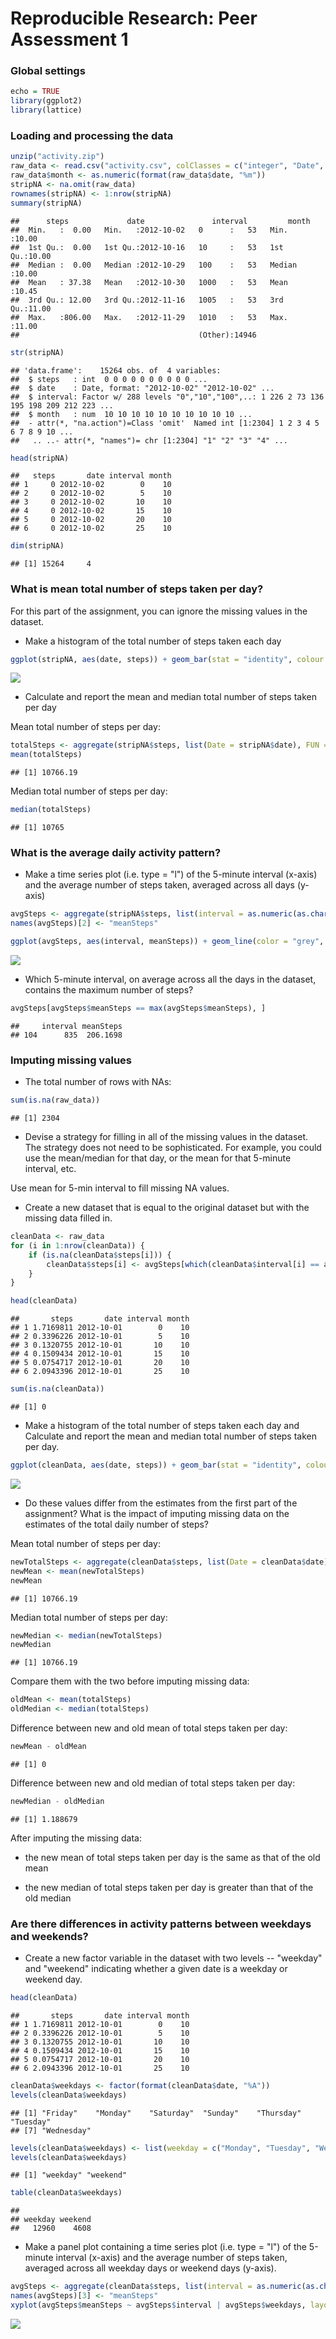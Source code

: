 # Reproducible Research: Peer Assessment 1

### Global settings

```r
echo = TRUE
library(ggplot2)
library(lattice)
```

### Loading and processing the data

```r
unzip("activity.zip")
raw_data <- read.csv("activity.csv", colClasses = c("integer", "Date", "factor"))
raw_data$month <- as.numeric(format(raw_data$date, "%m"))
stripNA <- na.omit(raw_data)
rownames(stripNA) <- 1:nrow(stripNA)
summary(stripNA)
```

```
##      steps             date               interval         month      
##  Min.   :  0.00   Min.   :2012-10-02   0      :   53   Min.   :10.00  
##  1st Qu.:  0.00   1st Qu.:2012-10-16   10     :   53   1st Qu.:10.00  
##  Median :  0.00   Median :2012-10-29   100    :   53   Median :10.00  
##  Mean   : 37.38   Mean   :2012-10-30   1000   :   53   Mean   :10.45  
##  3rd Qu.: 12.00   3rd Qu.:2012-11-16   1005   :   53   3rd Qu.:11.00  
##  Max.   :806.00   Max.   :2012-11-29   1010   :   53   Max.   :11.00  
##                                        (Other):14946
```

```r
str(stripNA)
```

```
## 'data.frame':	15264 obs. of  4 variables:
##  $ steps   : int  0 0 0 0 0 0 0 0 0 0 ...
##  $ date    : Date, format: "2012-10-02" "2012-10-02" ...
##  $ interval: Factor w/ 288 levels "0","10","100",..: 1 226 2 73 136 195 198 209 212 223 ...
##  $ month   : num  10 10 10 10 10 10 10 10 10 10 ...
##  - attr(*, "na.action")=Class 'omit'  Named int [1:2304] 1 2 3 4 5 6 7 8 9 10 ...
##   .. ..- attr(*, "names")= chr [1:2304] "1" "2" "3" "4" ...
```

```r
head(stripNA)
```

```
##   steps       date interval month
## 1     0 2012-10-02        0    10
## 2     0 2012-10-02        5    10
## 3     0 2012-10-02       10    10
## 4     0 2012-10-02       15    10
## 5     0 2012-10-02       20    10
## 6     0 2012-10-02       25    10
```

```r
dim(stripNA)
```

```
## [1] 15264     4
```

### What is mean total number of steps taken per day?
For this part of the assignment, you can ignore the missing values in the dataset.

* Make a histogram of the total number of steps taken each day

```r
ggplot(stripNA, aes(date, steps)) + geom_bar(stat = "identity", colour = "grey", fill = "grey", width = 1) + facet_grid(. ~ month, scales = "free") + labs(title = "Total Number of Steps Per Day", x = "Date", y = "Total number of steps")
```

![](PA1_files/figure-html/unnamed-chunk-3-1.png) 

* Calculate and report the mean and median total number of steps taken per day

Mean total number of steps per day:

```r
totalSteps <- aggregate(stripNA$steps, list(Date = stripNA$date), FUN = "sum")$x
mean(totalSteps)
```

```
## [1] 10766.19
```
Median total number of steps per day:

```r
median(totalSteps)
```

```
## [1] 10765
```

### What is the average daily activity pattern?
* Make a time series plot (i.e. type = "l") of the 5-minute interval (x-axis) and the average number of steps taken, averaged across all days (y-axis)


```r
avgSteps <- aggregate(stripNA$steps, list(interval = as.numeric(as.character(stripNA$interval))), FUN = "mean")
names(avgSteps)[2] <- "meanSteps"

ggplot(avgSteps, aes(interval, meanSteps)) + geom_line(color = "grey", size = 1) + labs(title = "Time Series Plot of 5-min Interval", x = "5-min intervals", y = "Average Number of Steps")
```

![](PA1_files/figure-html/unnamed-chunk-6-1.png) 

* Which 5-minute interval, on average across all the days in the dataset, contains the maximum number of steps?

```r
avgSteps[avgSteps$meanSteps == max(avgSteps$meanSteps), ]
```

```
##     interval meanSteps
## 104      835  206.1698
```

### Imputing missing values
* The total number of rows with NAs:


```r
sum(is.na(raw_data))
```

```
## [1] 2304
```

* Devise a strategy for filling in all of the missing values in the dataset. The strategy does not need to be sophisticated. For example, you could use the mean/median for that day, or the mean for that 5-minute interval, etc.

Use mean for 5-min interval to fill missing NA values.

* Create a new dataset that is equal to the original dataset but with the missing data filled in.


```r
cleanData <- raw_data 
for (i in 1:nrow(cleanData)) {
    if (is.na(cleanData$steps[i])) {
        cleanData$steps[i] <- avgSteps[which(cleanData$interval[i] == avgSteps$interval), ]$meanSteps
    }
}

head(cleanData)
```

```
##       steps       date interval month
## 1 1.7169811 2012-10-01        0    10
## 2 0.3396226 2012-10-01        5    10
## 3 0.1320755 2012-10-01       10    10
## 4 0.1509434 2012-10-01       15    10
## 5 0.0754717 2012-10-01       20    10
## 6 2.0943396 2012-10-01       25    10
```

```r
sum(is.na(cleanData))
```

```
## [1] 0
```

* Make a histogram of the total number of steps taken each day and Calculate and report the mean and median total number of steps taken per day. 


```r
ggplot(cleanData, aes(date, steps)) + geom_bar(stat = "identity", colour = "grey", fill = "grey", width = 1) + facet_grid(. ~ month, scales = "free") + labs(title = "Total Number of Steps Per Day (no NA)", x = "Date", y = "Total number of steps")
```

![](PA1_files/figure-html/unnamed-chunk-10-1.png) 

* Do these values differ from the estimates from the first part of the assignment? What is the impact of imputing missing data on the estimates of the total daily number of steps?

Mean total number of steps per day:

```r
newTotalSteps <- aggregate(cleanData$steps, list(Date = cleanData$date), FUN = "sum")$x
newMean <- mean(newTotalSteps)
newMean
```

```
## [1] 10766.19
```

Median total number of steps per day:

```r
newMedian <- median(newTotalSteps)
newMedian
```

```
## [1] 10766.19
```

Compare them with the two before imputing missing data:

```r
oldMean <- mean(totalSteps)
oldMedian <- median(totalSteps)
```

Difference between new and old mean of total steps taken per day:

```r
newMean - oldMean
```

```
## [1] 0
```

Difference between new and old median of total steps taken per day:

```r
newMedian - oldMedian
```

```
## [1] 1.188679
```

After imputing the missing data:

* the new mean of total steps taken per day is the same as that of the old mean

* the new median of total steps taken per day is greater than that of the old median

### Are there differences in activity patterns between weekdays and weekends?

* Create a new factor variable in the dataset with two levels -- "weekday" and "weekend" indicating whether a given date is a weekday or weekend day.


```r
head(cleanData)
```

```
##       steps       date interval month
## 1 1.7169811 2012-10-01        0    10
## 2 0.3396226 2012-10-01        5    10
## 3 0.1320755 2012-10-01       10    10
## 4 0.1509434 2012-10-01       15    10
## 5 0.0754717 2012-10-01       20    10
## 6 2.0943396 2012-10-01       25    10
```

```r
cleanData$weekdays <- factor(format(cleanData$date, "%A"))
levels(cleanData$weekdays)
```

```
## [1] "Friday"    "Monday"    "Saturday"  "Sunday"    "Thursday"  "Tuesday"  
## [7] "Wednesday"
```

```r
levels(cleanData$weekdays) <- list(weekday = c("Monday", "Tuesday", "Wednesday", "Thursday", "Friday"), weekend = c("Saturday", "Sunday"))
levels(cleanData$weekdays)
```

```
## [1] "weekday" "weekend"
```

```r
table(cleanData$weekdays)
```

```
## 
## weekday weekend 
##   12960    4608
```

* Make a panel plot containing a time series plot (i.e. type = "l") of the 5-minute interval (x-axis) and the average number of steps taken, averaged across all weekday days or weekend days (y-axis).


```r
avgSteps <- aggregate(cleanData$steps, list(interval = as.numeric(as.character(cleanData$interval)), weekdays = cleanData$weekdays), FUN = "mean")
names(avgSteps)[3] <- "meanSteps"
xyplot(avgSteps$meanSteps ~ avgSteps$interval | avgSteps$weekdays, layout = c(1, 2), type = "l", xlab = "Interval", ylab = "Number of steps")
```

![](PA1_files/figure-html/unnamed-chunk-17-1.png) 
